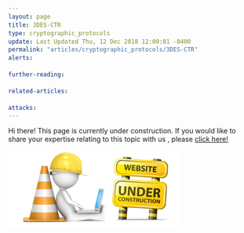 ```yaml
---
layout: page
title: 3DES-CTR
type: cryptographic_protocols
update: Last Updated Thu, 12 Dec 2018 12:00:01 -0400
permalink: "articles/cryptographic_protocols/3DES-CTR"
alerts:

further-reading:

related-articles:

attacks:
---
```

Hi there! This page is currently under construction. If you would like to share your expertise relating to this topic with us , please <a href="CONTRIBUTING-template.md">click here!</a>

<img src="static_files/under_construction.jpg" style="width:70%;height:70%;" alt="under construction image">

